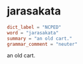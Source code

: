 # jarasakata

``` toml
dict_label = "NCPED"
word = "jarasakata"
summary = "an old cart."
grammar_comment = "neuter"
```

an old cart.

